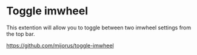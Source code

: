 # Toggle imwheel
This extention will allow you to toggle between two imwheel settings from the top bar. 

https://github.com/mijorus/toggle-imwheel
